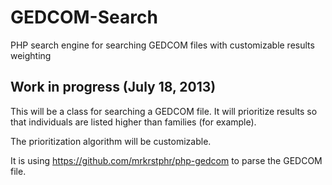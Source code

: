 GEDCOM-Search
=============

PHP search engine for searching GEDCOM files with customizable results weighting


Work in progress (July 18, 2013)
--------------------------------
This will be a class for searching a GEDCOM file. It will prioritize results so 
that individuals are listed higher than families (for example). 

The prioritization algorithm will be customizable.

It is using https://github.com/mrkrstphr/php-gedcom to parse the GEDCOM file.
